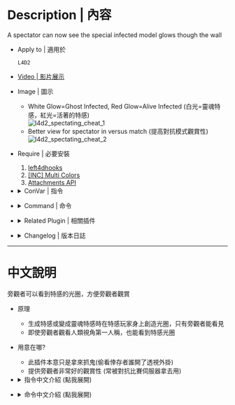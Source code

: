 # Description | 內容
A spectator can now see the special infected model glows though the wall

* Apply to | 適用於
    ```
    L4D2
    ```

* [Video | 影片展示](https://www.bilibili.com/video/BV1Xq4y1a7ie)

* Image | 圖示
    * White Glow=Ghost Infected, Red Glow=Alive Infected (白光=靈魂特感，紅光=活著的特感)
    <br/>![l4d2_spectating_cheat_1](image/l4d2_spectating_cheat_1.jpg)
    * Better view for spectator in versus match (提高對抗模式觀賞性)
    <br/>![l4d2_spectating_cheat_2](image/l4d2_spectating_cheat_2.jpg)

* Require | 必要安裝
    1. [left4dhooks](https://forums.alliedmods.net/showthread.php?t=321696)
    2. [[INC] Multi Colors](https://github.com/fbef0102/L4D1_2-Plugins/releases/tag/Multi-Colors)
	3. [Attachments API](https://forums.alliedmods.net/showthread.php?t=325651)

* <details><summary>ConVar | 指令</summary>

    * cfg\sourcemod\l4d2_specting_cheat.cfg
        ```php
        // Ghost SI glow color, Three values between 0-255 separated by spaces. RGB Color255 - Red Green Blue.
        l4d2_specting_cheat_ghost_color "255 255 255"

        // Alive SI glow color, Three values between 0-255 separated by spaces. RGB Color255 - Red Green Blue.
        l4d2_specting_cheat_alive_color "255 0 0"

        // Players with these flags have access to use command to toggle Speatator watching cheat. (Empty = Everyone, -1: Nobody)
        l4d2_specting_cheat_use_command_flag "z"

        // Enable Speatator watching cheat for spectators default? [1-Enable/0-Disable]
        l4d2_specting_cheat_default_value "0"
        ```
</details>

* <details><summary>Command | 命令</summary>

    * **Toggle Speatator watching cheat (spectator only)**
        ```php
        sm_speccheat
        sm_watchcheat
        sm_lookcheat
        sm_seecheat
        sm_meetcheat
        sm_starecheat
        sm_hellocheat
        sm_areyoucheat
        sm_fuckyoucheat
        sm_zzz
        ```
</details>

* <details><summary>Related Plugin | 相關插件</summary>

    1. [l4d_flashlight_speconly](https://github.com/fbef0102/Game-Private_Plugin/tree/main/L4D_插件/Spectator_%E6%97%81%E8%A7%80%E8%80%85/l4d_flashlight_speconly): Attaches an extra flashlight to spectators and dead survivors.
        > 給死亡玩家或旁觀者手電筒，照亮地圖

    2. [HP Sprite](https://forums.alliedmods.net/showthread.php?p=2735149): Shows a sprite at the client head based on its HP
        > 頭上有血量提示，給旁觀者更好的觀賞性

    3. [l4d2healthglow](https://github.com/fbef0102/Game-Private_Plugin/tree/main/L4D_插件/Survivor_%E4%BA%BA%E9%A1%9E/l4d2healthglow): Gives the Survivors a health glow around them + For the infected, survivors always glow with a non-disappearing aura. (Even if survivor doesn't move or walk)
        > 根據玩家生命值狀態給予輪廓光圈適當的顏色 + 對抗模式中，特感永遠能看到人類光圈 (即使人類靜走或不動)
        
    4. [l4d2_wallhack_cheat](https://github.com/fbef0102/Game-Private_Plugin/tree/main/L4D_插件/Nothing_Impossible_%E7%84%A1%E7%90%86%E6%94%B9%E9%80%A0%E7%89%88/l4d2_wallhack_cheat): Admins can use commands to see the infected model glows though the wall
        > 管理員輸入指令能透視看到特感
</details>

* <details><summary>Changelog | 版本日誌</summary>

    * v3.1 (2024-10-30)
        * Optimize code 

    * v3.0 (2024-10-26)
        * Idle player can not see the glow
        * Fixed jockey glow disappear if survivor leaves the game during ridden

    * v2.9 (2024-3-19)
        * Require Attachments API

    * v2.8 (2023-6-19)
        * Optimize code and improve performance

    * v2.6 (2023-2-4)
        * Remove glow if client leaves the game

    * v2.5 (2023-1-27)
        * Support [confoglcompmod Plugin](https://github.com/SirPlease/L4D2-Competitive-Rework/blob/master/addons/sourcemod/scripting/confoglcompmod/GhostTank.sp#L216): This plugin change tank into ghost state when tank spawns

    * v2.4 (2023-1-22)
        * Support [l4d2_profitless_ai_tank Plugin](https://github.com/SirPlease/L4D2-Competitive-Rework/blob/master/addons/sourcemod/scripting/l4d2_profitless_ai_tank.sp)

    * v2.3 (2022-12-5)
        * Support [Zombie Change Class Plugin](https://github.com/fbef0102/Game-Private_Plugin/tree/main/L4D_插件/Versus_%E5%B0%8D%E6%8A%97%E6%A8%A1%E5%BC%8F/l4d_zcs)

    * v2.2
        * Remake code
        * Alive SI glow color
        * Ghost SI glow color
        * Admin Flag to toggle Speatator watching cheat
        * Enable Speatator watching cheat for spectators default valve

    * v1.0
        * Initial Release
</details>

- - - -
# 中文說明
旁觀者可以看到特感的光圈，方便旁觀者觀賞

* 原理
    * 生成特感或變成靈魂特感時在特感玩家身上創造光圈，只有旁觀者能看見
    * 即使旁觀者觀看人類視角第一人稱，也能看到特感光圈

* 用意在哪?
    * 此插件本意只是拿來抓鬼(偷看倖存者誰開了透視外掛)
    * 提供旁觀者非常好的觀賞性 (常被對抗比賽伺服器拿去用)

* <details><summary>指令中文介紹 (點我展開)</summary>

    * cfg\sourcemod\l4d2_specting_cheat.cfg
        ```php
        // 靈魂特感的光圈顏色. 三個0-255的數值，需要空白間隔. (RGB 三色)
        l4d2_specting_cheat_ghost_color "255 255 255"

        // 活著特感的光圈顏色. 三個0-255的數值，需要空白間隔. (RGB 三色)
        l4d2_specting_cheat_alive_color "255 0 0"

        // 擁有這些權限的玩家，才可以輸入命令開關 (留白 = 任何人都能, -1: 無人)
        l4d2_specting_cheat_use_command_flag "z"

        // 為1時，自動幫旁觀者打開特感的光圈
        l4d2_specting_cheat_default_value "0"
        ```
</details>

* <details><summary>命令中文介紹 (點我展開)</summary>

    * **使用指令關閉或開啟光圈 (旁觀者專用)**
        ```php
        sm_speccheat
        sm_watchcheat
        sm_lookcheat
        sm_seecheat
        sm_meetcheat
        sm_starecheat
        sm_hellocheat
        sm_areyoucheat
        sm_fuckyoucheat
        sm_zzz
        ```
</details>
